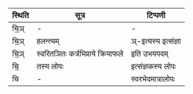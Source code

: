 | स्थिति | सूत्र | टिप्पणी |
| ----- | ------- | ------ |
| चि॒ञ् | - | - |
| चि॒ञ् | हलन्त्यम् | ञ्-इत्यस्य इत्संज्ञा |
| चि॒ञ् | स्वरितञितः कर्त्रभिप्राये क्रियाफले | इति उभयपदम् |
| चि॒ | तस्य लोपः | इत्संज्ञकस्य लोपः |
| चि | - | स्वरभेदमात्रालोपः |
